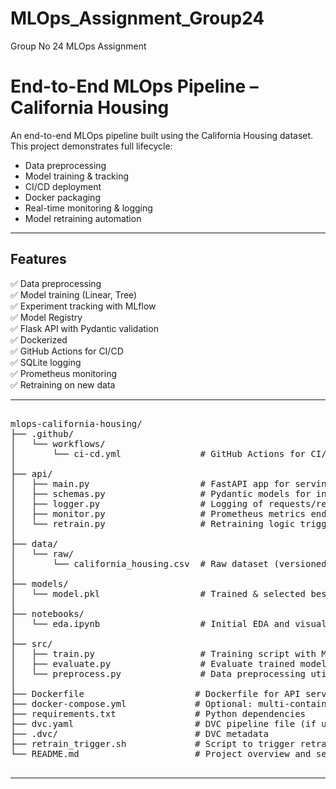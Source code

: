 # MLOps_Assignment_Group24
Group No 24 MLOps Assignment

# End-to-End MLOps Pipeline – California Housing

An end-to-end MLOps pipeline built using the California Housing dataset. This project demonstrates full lifecycle:
- Data preprocessing
- Model training & tracking
- CI/CD deployment
- Docker packaging
- Real-time monitoring & logging
- Model retraining automation

---

## Features

✅ Data preprocessing  
✅ Model training (Linear, Tree)  
✅ Experiment tracking with MLflow  
✅ Model Registry  
✅ Flask API with Pydantic validation  
✅ Dockerized  
✅ GitHub Actions for CI/CD  
✅ SQLite logging  
✅ Prometheus monitoring  
✅ Retraining on new data  

---

<pre>

mlops-california-housing/
├── .github/
│   └── workflows/
│       └── ci-cd.yml               # GitHub Actions for CI/CD
│
├── api/
│   ├── main.py                     # FastAPI app for serving model predictions
│   ├── schemas.py                  # Pydantic models for input validation
│   ├── logger.py                   # Logging of requests/responses
│   ├── monitor.py                  # Prometheus metrics endpoint
│   └── retrain.py                  # Retraining logic triggered via endpoint
│
├── data/
│   └── raw/
│       └── california_housing.csv  # Raw dataset (versioned with DVC if enabled)
│
├── models/
│   └── model.pkl                   # Trained & selected best model
│
├── notebooks/
│   └── eda.ipynb                   # Initial EDA and visualization
│
├── src/
│   ├── train.py                    # Training script with MLflow logging
│   ├── evaluate.py                 # Evaluate trained models
│   └── preprocess.py               # Data preprocessing utilities
│
├── Dockerfile                     # Dockerfile for API service
├── docker-compose.yml             # Optional: multi-container setup
├── requirements.txt               # Python dependencies
├── dvc.yaml                       # DVC pipeline file (if using DVC)
├── .dvc/                          # DVC metadata
├── retrain_trigger.sh             # Script to trigger retraining
└── README.md                      # Project overview and setup instructions

</pre>
---
